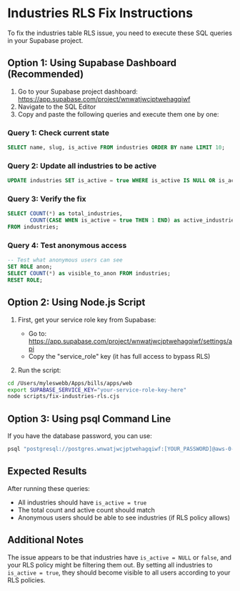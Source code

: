 # Industries RLS Fix Instructions

To fix the industries table RLS issue, you need to execute these SQL queries in your Supabase project.

## Option 1: Using Supabase Dashboard (Recommended)

1. Go to your Supabase project dashboard: https://app.supabase.com/project/wnwatjwcjptwehagqiwf
2. Navigate to the SQL Editor
3. Copy and paste the following queries and execute them one by one:

### Query 1: Check current state
```sql
SELECT name, slug, is_active FROM industries ORDER BY name LIMIT 10;
```

### Query 2: Update all industries to be active
```sql
UPDATE industries SET is_active = true WHERE is_active IS NULL OR is_active = false;
```

### Query 3: Verify the fix
```sql
SELECT COUNT(*) as total_industries, 
       COUNT(CASE WHEN is_active = true THEN 1 END) as active_industries 
FROM industries;
```

### Query 4: Test anonymous access
```sql
-- Test what anonymous users can see
SET ROLE anon;
SELECT COUNT(*) as visible_to_anon FROM industries;
RESET ROLE;
```

## Option 2: Using Node.js Script

1. First, get your service role key from Supabase:
   - Go to: https://app.supabase.com/project/wnwatjwcjptwehagqiwf/settings/api
   - Copy the "service_role" key (it has full access to bypass RLS)

2. Run the script:
```bash
cd /Users/myleswebb/Apps/bills/apps/web
export SUPABASE_SERVICE_KEY="your-service-role-key-here"
node scripts/fix-industries-rls.cjs
```

## Option 3: Using psql Command Line

If you have the database password, you can use:
```bash
psql "postgresql://postgres.wnwatjwcjptwehagqiwf:[YOUR_PASSWORD]@aws-0-us-west-1.pooler.supabase.com:6543/postgres" -f scripts/fix-industries-rls.sql
```

## Expected Results

After running these queries:
- All industries should have `is_active = true`
- The total count and active count should match
- Anonymous users should be able to see industries (if RLS policy allows)

## Additional Notes

The issue appears to be that industries have `is_active = NULL` or `false`, and your RLS policy might be filtering them out. By setting all industries to `is_active = true`, they should become visible to all users according to your RLS policies.